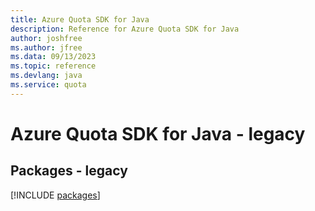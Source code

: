 ```yaml
---
title: Azure Quota SDK for Java
description: Reference for Azure Quota SDK for Java
author: joshfree
ms.author: jfree
ms.data: 09/13/2023
ms.topic: reference
ms.devlang: java
ms.service: quota
---
```

# Azure Quota SDK for Java - legacy
## Packages - legacy
[!INCLUDE [packages](quota-index.md)]